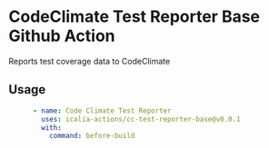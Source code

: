 # CodeClimate Test Reporter Base Github Action

Reports test coverage data to CodeClimate

## Usage

```yaml
      - name: Code Climate Test Reporter
        uses: icalia-actions/cc-test-reporter-base@v0.0.1
        with:
          command: before-build
```